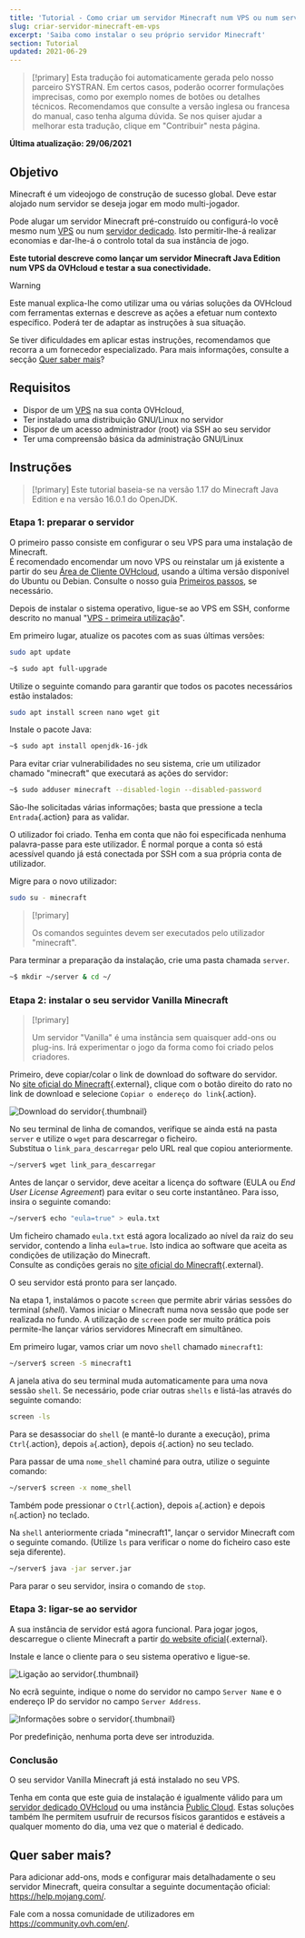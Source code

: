 ```yaml
---
title: 'Tutorial - Como criar um servidor Minecraft num VPS ou num servidor dedicado'
slug: criar-servidor-minecraft-em-vps
excerpt: 'Saiba como instalar o seu próprio servidor Minecraft'
section: Tutorial
updated: 2021-06-29
---
```


> [!primary]
> Esta tradução foi automaticamente gerada pelo nosso parceiro SYSTRAN. Em certos casos, poderão ocorrer formulações imprecisas, como por exemplo nomes de botões ou detalhes técnicos. Recomendamos que consulte a versão inglesa ou francesa do manual, caso tenha alguma dúvida. Se nos quiser ajudar a melhorar esta tradução, clique em "Contribuir" nesta página.
>

**Última atualização: 29/06/2021**

## Objetivo

Minecraft é um videojogo de construção de sucesso global. Deve estar alojado num servidor se deseja jogar em modo multi-jogador.

Pode alugar um servidor Minecraft pré-construído ou configurá-lo você mesmo num [VPS](https://www.ovhcloud.com/pt/vps/) ou num [servidor dedicado](https://www.ovhcloud.com/pt/bare-metal/). Isto permitir-lhe-á realizar economias e dar-lhe-á o controlo total da sua instância de jogo.

**Este tutorial descreve como lançar um servidor Minecraft Java Edition num VPS da OVHcloud e testar a sua conectividade.**

> [!warning]
>Este manual explica-lhe como utilizar uma ou várias soluções da OVHcloud com ferramentas externas e descreve as ações a efetuar num contexto específico. Poderá ter de adaptar as instruções à sua situação.
>
>Se tiver dificuldades em aplicar estas instruções, recomendamos que recorra a um fornecedor especializado. Para mais informações, consulte a secção [Quer saber mais](#gofurther)?
>

## Requisitos

- Dispor de um [VPS](https://www.ovhcloud.com/pt/vps/) na sua conta OVHcloud,
- Ter instalado uma distribuição GNU/Linux no servidor
- Dispor de um acesso administrador (root) via SSH ao seu servidor
- Ter uma compreensão básica da administração GNU/Linux

## Instruções

> [!primary]
> Este tutorial baseia-se na versão 1.17 do Minecraft Java Edition e na versão 16.0.1 do OpenJDK.
>

### Etapa 1: preparar o servidor

O primeiro passo consiste em configurar o seu VPS para uma instalação de Minecraft.
<br>É recomendado encomendar um novo VPS ou reinstalar um já existente a partir do seu [Área de Cliente OVHcloud](https://www.ovh.com/auth/?action=gotomanager&from=https://www.ovh.pt/&ovhSubsidiary=pt), usando a última versão disponível do Ubuntu ou Debian. Consulte o nosso guia [Primeiros passos](../instalar-gerir-vps//#reinstallvps), se necessário.

Depois de instalar o sistema operativo, ligue-se ao VPS em SSH, conforme descrito no manual "[VPS - primeira utilização](../instalar-gerir-vps/)".

Em primeiro lugar, atualize os pacotes com as suas últimas versões:

```sh
sudo apt update
```

```sh
~$ sudo apt full-upgrade
```

Utilize o seguinte comando para garantir que todos os pacotes necessários estão instalados:

```sh
sudo apt install screen nano wget git
```

Instale o pacote Java:

```sh
~$ sudo apt install openjdk-16-jdk
```

Para evitar criar vulnerabilidades no seu sistema, crie um utilizador chamado "minecraft" que executará as ações do servidor:

```sh
~$ sudo adduser minecraft --disabled-login --disabled-password
```

São-lhe solicitadas várias informações; basta que pressione a tecla `Entrada`{.action} para as validar.

O utilizador foi criado. Tenha em conta que não foi especificada nenhuma palavra-passe para este utilizador. É normal porque a conta só está acessível quando já está conectada por SSH com a sua própria conta de utilizador.

Migre para o novo utilizador:

```sh
sudo su - minecraft
```

> [!primary]
>
> Os comandos seguintes devem ser executados pelo utilizador "minecraft".
>

Para terminar a preparação da instalação, crie uma pasta chamada `server`.

```sh
~$ mkdir ~/server & cd ~/
```

### Etapa 2: instalar o seu servidor Vanilla Minecraft

> [!primary]
>
> Um servidor "Vanilla" é uma instância sem quaisquer add-ons ou plug-ins. Irá experimentar o jogo da forma como foi criado pelos criadores.
>

Primeiro, deve copiar/colar o link de download do software do servidor.
<br>No [site oficial do Minecraft](https://minecraft.net/download/server){.external}, clique com o botão direito do rato no link de download e selecione `Copiar o endereço do link`{.action}.

![Download do servidor](images/download_jar.png){.thumbnail}

No seu terminal de linha de comandos, verifique se ainda está na pasta `server` e utilize o `wget` para descarregar o ficheiro.
<br>Substitua o `link_para_descarregar` pelo URL real que copiou anteriormente.

```sh
~/server$ wget link_para_descarregar
```

Antes de lançar o servidor, deve aceitar a licença do software (EULA ou _End User License Agreement_) para evitar o seu corte instantâneo. Para isso, insira o seguinte comando:

```sh
~/server$ echo "eula=true" > eula.txt
```

Um ficheiro chamado `eula.txt` está agora localizado ao nível da raiz do seu servidor, contendo a linha `eula=true`. Isto indica ao software que aceita as condições de utilização do Minecraft.
<br>Consulte as condições gerais no [site oficial do Minecraft](https://www.minecraft.net/){.external}.

O seu servidor está pronto para ser lançado.

Na etapa 1, instalámos o pacote `screen` que permite abrir várias sessões do terminal (*shell*). Vamos iniciar o Minecraft numa nova sessão que pode ser realizada no fundo. A utilização de `screen` pode ser muito prática pois permite-lhe lançar vários servidores Minecraft em simultâneo.

Em primeiro lugar, vamos criar um novo `shell` chamado `minecraft1`:

```sh
~/server$ screen -S minecraft1
```

A janela ativa do seu terminal muda automaticamente para uma nova sessão `shell`. Se necessário, pode criar outras `shells` e listá-las através do seguinte comando:

```sh
screen -ls
```

Para se desassociar do `shell` (e mantê-lo durante a execução), prima `Ctrl`{.action}, depois `a`{.action}, depois `d`{.action} no seu teclado.

Para passar de uma `nome_shell` chaminé para outra, utilize o seguinte comando:

```sh
~/server$ screen -x nome_shell
```

Também pode pressionar o `Ctrl`{.action}, depois `a`{.action} e depois `n`{.action} no teclado.

Na `shell` anteriormente criada "minecraft1", lançar o servidor Minecraft com o seguinte comando. (Utilize `ls` para verificar o nome do ficheiro caso este seja diferente). 


```sh
~/server$ java -jar server.jar
```

Para parar o seu servidor, insira o comando de `stop`.

### Etapa 3: ligar-se ao servidor

A sua instância de servidor está agora funcional. Para jogar jogos, descarregue o cliente Minecraft a partir [do website oficial](https://www.minecraft.net/){.external}.

Instale e lance o cliente para o seu sistema operativo e ligue-se.

![Ligação ao servidor](images/login_minecraft.png){.thumbnail}

No ecrã seguinte, indique o nome do servidor no campo `Server Name` e o endereço IP do servidor no campo `Server Address`.

![Informações sobre o servidor](images/minecraft_server_login.png){.thumbnail}

Por predefinição, nenhuma porta deve ser introduzida.

### Conclusão

O seu servidor Vanilla Minecraft já está instalado no seu VPS.

Tenha em conta que este guia de instalação é igualmente válido para um [servidor dedicado OVHcloud](https://www.ovhcloud.com/pt/bare-metal/) ou uma instância [Public Cloud](https://www.ovhcloud.com/pt/public-cloud/). Estas soluções também lhe permitem usufruir de recursos físicos garantidos e estáveis a qualquer momento do dia, uma vez que o material é dedicado.

## Quer saber mais? <a name="gofurther"></a>

Para adicionar add-ons, mods e configurar mais detalhadamente o seu servidor Minecraft, queira consultar a seguinte documentação oficial: <https://help.mojang.com/>.

Fale com a nossa comunidade de utilizadores em <https://community.ovh.com/en/>.
